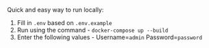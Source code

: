 Quick and easy way to run locally:

1. Fill in `.env` based on `.env.example`
2. Run using the command - `docker-compose up --build`
3. Enter the following values - Username=`admin` Password=`password`
